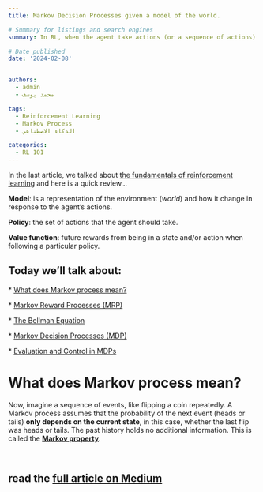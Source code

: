 ```yaml
---
title: Markov Decision Processes given a model of the world.

# Summary for listings and search engines
summary: In RL, when the agent take actions (or a sequence of actions) which means a sequence of decisions, then at this point we can say that Markov decision processes (MDP) formalizes this interaction.

# Date published
date: '2024-02-08'


authors:
  - admin
  - محمد يوسف

tags:
  - Reinforcement Learning
  - Markov Process
  - الذكاء الاصطناعي

categories:
  - RL 101
---
```



In the last article, we talked about [the fundamentals of reinforcement learning](https://medium.com/@mohamedyosef101/the-fundamentals-of-reinforcement-learning-explained-f42de0053fc7) and here is a quick review…

**Model**: is a representation of the environment (*world*) and how it change in response to the agent’s actions.

**Policy**: the set of actions that the agent should take.

**Value function**: future rewards from being in a state and/or action when following a particular policy.

## **Today we’ll talk about:**

* [What does Markov process mean?](https://medium.com/@mohamedyosef101/markov-decision-processes-given-a-model-of-the-world-761fc4147cbf#9584)

* [Markov Reward Processes (MRP)](https://medium.com/@mohamedyosef101/markov-decision-processes-given-a-model-of-the-world-761fc4147cbf#2253)

* [The Bellman Equation](https://medium.com/@mohamedyosef101/markov-decision-processes-given-a-model-of-the-world-761fc4147cbf#9776)

* [Markov Decision Processes (MDP)](https://medium.com/@mohamedyosef101/markov-decision-processes-given-a-model-of-the-world-761fc4147cbf#c2bf)

* [Evaluation and Control in MDPs](https://medium.com/@mohamedyosef101/markov-decision-processes-given-a-model-of-the-world-761fc4147cbf#6227)

# **What does Markov process mean?**

Now, imagine a sequence of events, like flipping a coin repeatedly. A Markov process assumes that the probability of the next event (heads or tails) **only depends on the current state**, in this case, whether the last flip was heads or tails. The past history holds no additional information. This is called the **[Markov property](https://youtu.be/vbqkzyu2bQ0?si=4GqYMTvis0SFVMhI)**.


<div><br></div>

## read the [full article on Medium](https://medium.com/@mohamedyosef101/markov-decision-processes-given-a-model-of-the-world-761fc4147cbf)